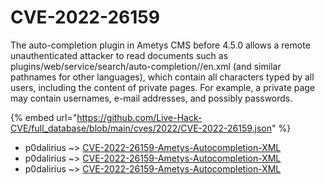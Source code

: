 # CVE-2022-26159

The auto-completion plugin in Ametys CMS before 4.5.0 allows a remote unauthenticated attacker to read documents such as plugins/web/service/search/auto-completion/<domain>/en.xml (and similar pathnames for other languages), which contain all characters typed by all users, including the content of private pages. For example, a private page may contain usernames, e-mail addresses, and possibly passwords.

{% embed url="https://github.com/Live-Hack-CVE/full_database/blob/main/cves/2022/CVE-2022-26159.json" %}


* p0dalirius ~> [CVE-2022-26159-Ametys-Autocompletion-XML](https://www.alice-snow.ru/2022/database/cve-2022-26159/cve-2022-26159-ametys-autocompletion-xml-p0dalirius)
* p0dalirius ~> [CVE-2022-26159-Ametys-Autocompletion-XML](https://www.alice-snow.ru/2022/database/cve-2022-26159/cve-2022-26159-ametys-autocompletion-xml-p0dalirius)
* p0dalirius ~> [CVE-2022-26159-Ametys-Autocompletion-XML](https://www.alice-snow.ru/2022/database/cve-2022-26159/cve-2022-26159-ametys-autocompletion-xml-p0dalirius)